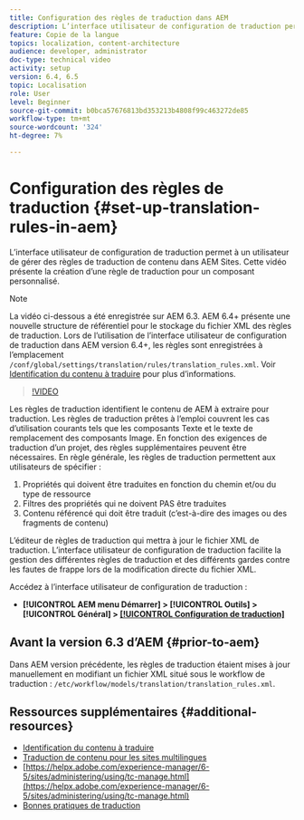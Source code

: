 ```yaml
---
title: Configuration des règles de traduction dans AEM
description: L’interface utilisateur de configuration de traduction permet à un utilisateur de gérer des règles de traduction de contenu dans AEM Sites. Cette vidéo présente la création d’une règle de traduction pour un composant personnalisé.
feature: Copie de la langue
topics: localization, content-architecture
audience: developer, administrator
doc-type: technical video
activity: setup
version: 6.4, 6.5
topic: Localisation
role: User
level: Beginner
source-git-commit: b0bca57676813bd353213b4808f99c463272de85
workflow-type: tm+mt
source-wordcount: '324'
ht-degree: 7%

---
```



# Configuration des règles de traduction {#set-up-translation-rules-in-aem}

L’interface utilisateur de configuration de traduction permet à un utilisateur de gérer des règles de traduction de contenu dans AEM Sites. Cette vidéo présente la création d’une règle de traduction pour un composant personnalisé.

>[!NOTE]
>
> La vidéo ci-dessous a été enregistrée sur AEM 6.3. AEM 6.4+ présente une nouvelle structure de référentiel pour le stockage du fichier XML des règles de traduction. Lors de l’utilisation de l’interface utilisateur de configuration de traduction dans AEM version 6.4+, les règles sont enregistrées à l’emplacement `/conf/global/settings/translation/rules/translation_rules.xml`. Voir [Identification du contenu à traduire](https://helpx.adobe.com/experience-manager/6-5/sites/administering/using/tc-rules.html) pour plus d’informations.

>[!VIDEO](https://video.tv.adobe.com/v/18135/?quality=9&learn=on)

Les règles de traduction identifient le contenu de AEM à extraire pour traduction. Les règles de traduction prêtes à l’emploi couvrent les cas d’utilisation courants tels que les composants Texte et le texte de remplacement des composants Image. En fonction des exigences de traduction d’un projet, des règles supplémentaires peuvent être nécessaires. En règle générale, les règles de traduction permettent aux utilisateurs de spécifier :

1. Propriétés qui doivent être traduites en fonction du chemin et/ou du type de ressource
2. Filtres des propriétés qui ne doivent PAS être traduites
3. Contenu référencé qui doit être traduit (c’est-à-dire des images ou des fragments de contenu)

L’éditeur de règles de traduction qui mettra à jour le fichier XML de traduction. L’interface utilisateur de configuration de traduction facilite la gestion des différentes règles de traduction et des différents gardes contre les fautes de frappe lors de la modification directe du fichier XML.

Accédez à l’interface utilisateur de configuration de traduction :

* **[!UICONTROL AEM menu Démarrer]  >  [!UICONTROL Outils]  >  [!UICONTROL Général]  >  [[!UICONTROL Configuration de traduction]](http://localhost:4502/libs/cq/translation/translationrules/contexts.html)**

## Avant la version 6.3 d’AEM {#prior-to-aem}

Dans AEM version précédente, les règles de traduction étaient mises à jour manuellement en modifiant un fichier XML situé sous le workflow de traduction : `/etc/workflow/models/translation/translation_rules.xml`.

## Ressources supplémentaires {#additional-resources}

* [Identification du contenu à traduire](https://helpx.adobe.com/experience-manager/6-5/sites/administering/using/tc-rules.html)
* [Traduction de contenu pour les sites multilingues](https://helpx.adobe.com/experience-manager/6-5/sites/administering/using/translation.html)
* [https://helpx.adobe.com/experience-manager/6-5/sites/administering/using/tc-manage.html](https://helpx.adobe.com/experience-manager/6-5/sites/administering/using/tc-manage.html)
* [Bonnes pratiques de traduction](https://helpx.adobe.com/experience-manager/6-5/sites/administering/using/tc-bp.html)
